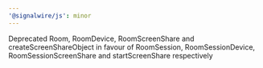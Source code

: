 ```yaml
---
'@signalwire/js': minor
---
```


Deprecated Room, RoomDevice, RoomScreenShare and createScreenShareObject in favour of RoomSession, RoomSessionDevice, RoomSessionScreenShare and startScreenShare respectively
